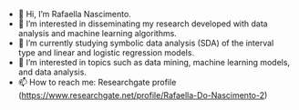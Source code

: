 - 👋 Hi, I’m Rafaella Nascimento. 
- 👀 I’m interested in disseminating my research developed with data analysis and machine learning algorithms.
- 🌱 I’m currently studying symbolic data analysis (SDA) of the interval type and linear and logistic regression models.
- 💞️ I’m interested in topics such as data mining, machine learning models, and data analysis.
- 📫 How to reach me: Researchgate profile (https://www.researchgate.net/profile/Rafaella-Do-Nascimento-2)

<!---
rafaellalsn/rafaellalsn is a ✨ special ✨ repository because its `README.md` (this file) appears on your GitHub profile.
You can click the Preview link to take a look at your changes.
--->
